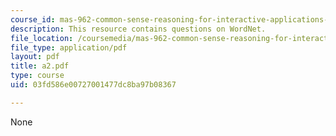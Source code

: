 ```yaml
---
course_id: mas-962-common-sense-reasoning-for-interactive-applications-fall-2006
description: This resource contains questions on WordNet.
file_location: /coursemedia/mas-962-common-sense-reasoning-for-interactive-applications-fall-2006/03fd586e00727001477dc8ba97b08367_a2.pdf
file_type: application/pdf
layout: pdf
title: a2.pdf
type: course
uid: 03fd586e00727001477dc8ba97b08367

---
```

None